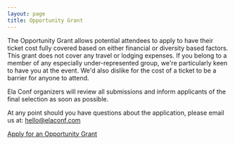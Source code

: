 ```yaml
---
layout: page
title: Opportunity Grant
---
```


The Opportunity Grant allows potential attendees to apply to have their ticket cost fully covered based on either financial or diversity based factors. This grant does not cover any travel or lodging expenses. If you belong to a member of any especially under-represented group, we're particularly keen to have you at the event. We'd also dislike for the cost of a ticket to be a barrier for anyone to attend.

Ela Conf organizers will review all submissions and inform applicants of the final selection as soon as possible.

At any point should you have questions about the application, please email us at: [hello@elaconf.com](mailto:hello@elaconf.com)

<a href="https://goo.gl/forms/CR3VsFkk7ijeBuu63" class="button">Apply for an Opportunity Grant</a>
